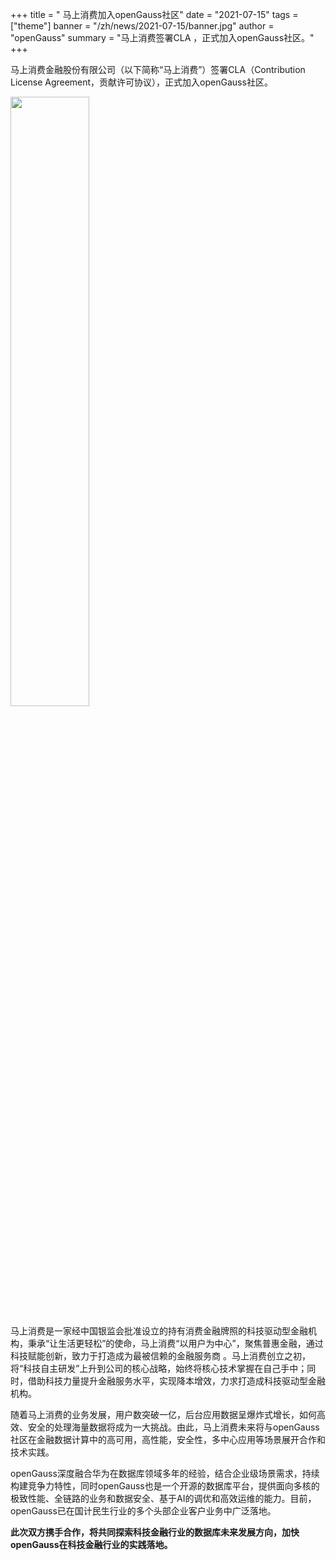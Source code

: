 ﻿+++
title = " 马上消费加入openGauss社区"
date = "2021-07-15"
tags = ["theme"]
banner = "/zh/news/2021-07-15/banner.jpg"
author = "openGauss"
summary = "马上消费签署CLA ，正式加入openGauss社区。"
+++


马上消费金融股份有限公司（以下简称“马上消费”）签署CLA（Contribution License Agreement，贡献许可协议），正式加入openGauss社区。



<img src="/zh/news/2021-07-15/banner.jpg" style="width: 50%">


马上消费是一家经中国银监会批准设立的持有消费金融牌照的科技驱动型金融机构，秉承“让生活更轻松”的使命，马上消费“以用户为中心”，聚焦普惠金融，通过科技赋能创新，致力于打造成为最被信赖的金融服务商 。马上消费创立之初，将“科技自主研发”上升到公司的核心战略，始终将核心技术掌握在自己手中；同时，借助科技力量提升金融服务水平，实现降本增效，力求打造成科技驱动型金融机构。

随着马上消费的业务发展，用户数突破一亿，后台应用数据呈爆炸式增长，如何高效、安全的处理海量数据将成为一大挑战。由此，马上消费未来将与openGauss社区在金融数据计算中的高可用，高性能，安全性，多中心应用等场景展开合作和技术实践。

openGauss深度融合华为在数据库领域多年的经验，结合企业级场景需求，持续构建竞争力特性，同时openGauss也是一个开源的数据库平台，提供面向多核的极致性能、全链路的业务和数据安全、基于AI的调优和高效运维的能力。目前，openGauss已在国计民生行业的多个头部企业客户业务中广泛落地。

**此次双方携手合作，将共同探索科技金融行业的数据库未来发展方向，加快openGauss在科技金融行业的实践落地。**